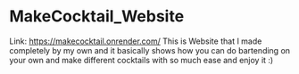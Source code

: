 # MakeCocktail_Website
Link: https://makecocktail.onrender.com/
This is Website that I made completely by my own and it basically shows how you can do bartending  on your own and make different cocktails with so much ease and enjoy it :)
